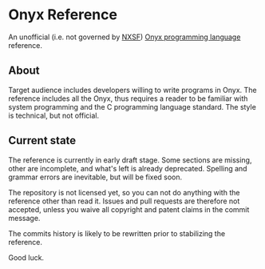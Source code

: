 # Onyx Reference

An unofficial (i.e. not governed by [NXSF](https://nxsf.org)) [Onyx programming language](https://onyxlang.org) reference.

## About

Target audience includes developers willing to write programs in Onyx.
The reference includes all the Onyx, thus requires a reader to be familiar with system programming and the C programming language standard.
The style is technical, but not official.

## Current state

The reference is currently in early draft stage.
Some sections are missing, other are incomplete, and what's left is already deprecated.
Spelling and grammar errors are inevitable, but will be fixed soon.

The repository is not licensed yet, so you can not do anything with the reference other than read it.
Issues and pull requests are therefore not accepted, unless you waive all copyright and patent claims in the commit message.

The commits history is likely to be rewritten prior to stabilizing the reference.

Good luck.
